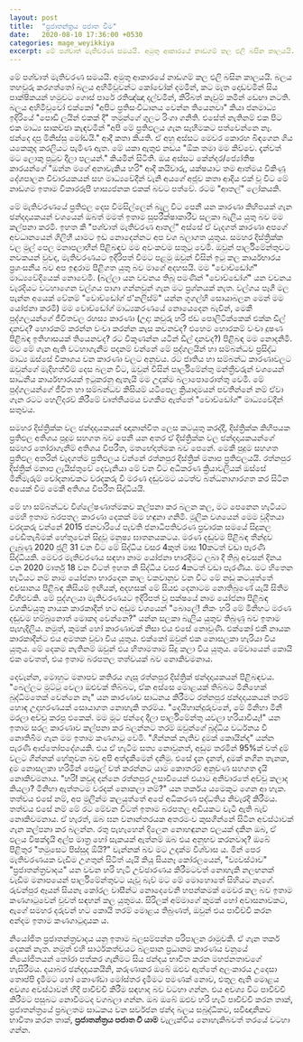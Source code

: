 ```yaml
---
layout: post
title:  "ප්‍රජාතන්ත්‍රය පජාත වීම"
date:   2020-08-10 17:36:00 +0530
categories: mage_weyikkiya
excerpt: මේ පශ්චාත් මැතිවරණ සමයයි. අමුතු ආකාරයේ නාඩගම් කල එලි බසින කාලයයි. බලය තහවුරු කරගත්තෝ බලය අහිමිවූවන්ට කෝචෝක් දමමින්, කට මැත දොඩවමින් සිය පාක්ෂිකයන් හමුවට ගොස් පාරේ රතිඤ්ඤා දල්වමින්, කිරිබත් කැවුම් කමින් ඩෙඟා නටති. බලය අහිමිවූවෝ එක්කෝ "අපිට ප්‍රතිසංවිධානය වෙන්න තියෙනවා" කියා ජනමාධ්‍ය ඉදිරියේ "පොඩි ලයින් එකක් දී" තමුන්ගේ ගුලට රිංගා ගනිති. එසේත් නැතිනම් එක පිට එක මාධ්‍ය සාකච්ඡා කැඳවමින් "අපි මේ ප්‍රතිඵලය ගැන සෑහීමකට පත්වෙන්නෙ නෑ. ඡන්දෙ දාපු මිනිස්සු මෝඩයි." ආදී කතා...
---
```


මේ පශ්චාත් මැතිවරණ සමයයි. අමුතු ආකාරයේ නාඩගම් කල එලි බසින කාලයයි. බලය තහවුරු කරගත්තෝ බලය අහිමිවූවන්ට කෝචෝක් දමමින්, කට මැත දොඩවමින් සිය පාක්ෂිකයන් හමුවට ගොස් පාරේ රතිඤ්ඤා දල්වමින්, කිරිබත් කැවුම් කමින් ඩෙඟා නටති. බලය අහිමිවූවෝ එක්කෝ "අපිට ප්‍රතිසංවිධානය වෙන්න තියෙනවා" කියා ජනමාධ්‍ය ඉදිරියේ "පොඩි ලයින් එකක් දී" තමුන්ගේ ගුලට රිංගා ගනිති. එසේත් නැතිනම් එක පිට එක මාධ්‍ය සාකච්ඡා කැඳවමින් "අපි මේ ප්‍රතිඵලය ගැන සෑහීමකට පත්වෙන්නෙ නෑ. ඡන්දෙ දාපු මිනිස්සු මෝඩයි." ආදී කතා කියති. ඒ අහු අස්සට මෙවර කොරහ බිඳගෙන ගිය යකෙකුද කරලියට පැමිණ ඇත. මේ යකා ඇතුළු නඩය "ඕක තමා මම කිව්වෙ. දැන්වත් මට ලොකු පුටුව දීලා පලයන්." කියමින් සිටිති. ඔය අස්සට කේන්දර/ජ්‍යෝතිෂ කාරයන්ගේ "ඔන්න මගේ අනාවැකිය හරි" ආදී කයිවාරු, යක්ෂයාට තම ආත්මය විකිණූ දේශපාලන විචාරයකයන් සහ මාධ්‍යවේදීන් වැනි අයගේ අජූව කතා ආදිය එක් වූ විට මේ නාඩගම ඉතාම විකාරරූපී හාස්‍යජනක එකක් බවට පත්වේ. රටම "ආතල්" ලෝකයකි.

මේ මැතිවරණයේ ප්‍රතිඵල දෙස විමසිල්ලෙන් බැලූ විට පෙනී යන කාරණා කිහිපයක් ගැන ඡන්දදායකයන් වශයෙන් ඔබත් මමත් ඉතාම සුපරීක්ෂාකාරීව සලකා බැලිය යුතු බව මම කල්පනා කරමි. ඉහත කී "පශ්චාත් මැතිවරණ ආතල්" අස්සේ ඒ වැදගත් කාරණා අපගේ අවධානයෙන් ගිලිහී යාමට ඉඩ නොදෙන්නට අප වග බලාගත යුතුය. සමහර දිස්ත්‍රික්ක වල මුල් පෙල මනාපලාභීන් පිළිබඳව මම අවංකවම සතුටු වෙමි. ඔවුන් පාර්ලිමේන්තුවට නවකයන් වුවද, මැතිවරණයට ඉදිරිපත් වීමට පළමු ඔවුන් විසින් ඉටු කල කාර්යභාරය ප්‍රශංසනීය බව අප ඉඳුරාම පිළිගත යුතු බව මාගේ අදහසයි. මම "වොච්ඩෝග්" මාධ්‍යවේදියෙක් නොවෙමි. (බල්ලා යන වචනය තිබූ පමණින් "වොච්ඩෝග්" යන වචනය වැරදියට වටහාගෙන වල්ගය පාගා ගන්නවුන් ගැන මට ප්‍රශ්නයක් නැත. වල්ගය පෑගී මල පැන්න අයෙක් වේනම් "වොච්ඩෝග් ජ'නලිස්ම්" යන්න ගූගල්හි සොයාබලන මෙන් මම යෝජනා කරමි) මම වොච්ඩෝග් මාධ්‍යකරණයේ නොයෙදෙන බැවින්, මෙකී පුද්ගලයන්ගේ ජීවිතවල රහස්‍ය කාරණා (උදා: කවුරු හරි ජඩ පොලිටික්කෙක් එක්ක ඩීල් දානවද? හොරකම් කරන්න වංචා කරන්න කැස කවනවද? එහෙම හොරකම් වංචා දූෂණ පිළිබඳ ඉතිහාසයක් තියෙනවද? රට විකුණන්න යටින් ඩීල් දානවද?) පිළිබඳ මම නොදනිමි. මට මේ ගැන ඇති වටහාගැනීම පදනම් වන්නේ මේ පුද්ගලයින් හා සම්බන්ධව ප්‍රසිද්ධ මාධ්‍ය ඔස්සේ විකාශය වන කාරණා වලට අනුවය. රට ජාතිය හා සම්බන්ධ කාරණාවලට ඔවුන්ගේ මැදිහත්වීම් දෙස බලන විට, ඔවුන් විසින් පාර්ලිමේන්තු මන්ත්‍රීවරුන් වශයෙන් සාධනීය කාර්යභාරයක් ඉටුකරනු ඇතැයි මම උදක්ම බලාපොරොත්තු වෙමි. මේ පුද්ගලයන්ගේ ජීවිත හා සම්බන්ධව කිසියම් යටිපෙල ක්‍රියාදාමයන් පවතින්නේ නම් ඒවා ගැන රටට හෙලිදරව් කිරීමේ වෘත්තීයමය වගකීම ඇත්තේ "වොච්ඩෝග්" මාධ්‍යවේදීන් සතුවය.

සමහර දිස්ත්‍රික්ක වල ඡන්දදායකයන් ඥානාන්විත ලෙස කටයුතු කරද්දී, දිස්ත්‍රික්ක කිහිපයක ප්‍රතිඵල අතිශය පුදුම සහගත බව පෙනී යන අතර ඒ දිස්ත්‍රික්ක වල ඡන්දදායකයන්ගේ සමහර තෝරාගැනීම් අතිශය විපරීත, මතභේදාත්මක බව පෙනේ. මෙකී පුදුම සහගත ප්‍රතිඵල අතරින් වැදගත්ම ප්‍රතිඵලය වන්නේ රත්නපුර දිස්ත්‍රික් මනාප ප්‍රතිඵලයයි. රත්නපුර දිස්ත්‍රික් මනාප ලැයිස්තුවේ දෙවැනියා මේ වන විට අධිකරණ ක්‍රියාවලියක් ඔස්සේ මිනීමැරුම් චෝදනාවකට වරදකරු වී මරණ දඬුවමට යටත්ව බන්ධනාගාරගත කර සිටින අයෙක් වීම මෙකී අතිශය විපරීත සිද්ධියයි.

මේ හා සම්බන්ධව විශ්ලේෂණාත්මකව කල්පනා කර බලන කල, මට පෙනෙන හැටියට මෙහි ඉතාම බරපතල කාරණා දෙකක් මම හඳුනා ගනිමි. මූලික වශයෙන් මෙම චූදිතයා වරදකරු වන්නේ 2015 ජනවාරියේ පැවති ජනාධිපතිවරණ ප්‍රචාරක සමයේ සිදුකල වෙඩිතැබීමක් හේතුවෙන් සිදුවූ මනුෂ්‍ය ඝාතනයකටය. මරණ දඬුවම පිළිබඳ තීන්දුව ලැබුණු 2020 ජූලි 31 වන විට මේ සිද්ධිය වසර 4කුත් මාස 10කටත් වඩා පැරණි සිද්ධියකි. මෙවර මැතිවරණය සඳහා නාම යෝජනා භාරදීමට ලබා දී තිබූ අවසන් දිනය වන 2020 මාර්තු 18 වන විටත් ඉහත කී සිද්ධිය වසර 4කටත් වඩා පැරණිය. මට හිතෙන හැටියට නම් නාම යෝජනා භාරදෙන කාල වකවානුව වන විට මේ නඩු කටයුත්තේ අවසානය පිළිබඳ කිසියම් ඉඟියක්, අදහසක් මේ සියළු දෙනාටම නොතිබුණේ යැයි සිතීම විහිළුවකි. මේ පුද්ගලයා මැතිවරණයට ඉදිරිපත් වූ පක්ෂයේ නාම යෝජනා පිළිබඳ වගකිවයුතු නායක කාරකාදීන් හට අඩුම වශයෙන් "බොලේ! නිකං හරි මේ මිනිහට මරණ දඬුවම හම්බුනොත් මොකද වෙන්නෙ?" යන්න සලකා බැලිය යුතුව තිබුණු බව ඉතාම පැහැදිලිය. නමුත්, කුමක් හෝ කාරණාවක් නිසා එය එසේ නොවුණි. එක්කෝ එකී නායක කාරකාදීන්ට එය අමතක වූවා විය යුතුය. එක්කෝ ඔවුන් එක නොසලකා හැරියා විය යුතුය. මේ දෙකම නැතිනම් ඔවුන් එය හිතාමතාම සිදු කලා විය යුතුය. මේවායෙන් කොයි එක වෙතත්, එය ඉතාම බරපතල තත්වයක් බව නොකිවමනාය.

දෙවැන්න, මොහුට මනාපව කතිරය ගැසූ රත්නපුර දිස්ත්‍රික් ඡන්දදායකයන් පිළිබඳවය. "බෙල්ලට මූට්ටු වෙලා ඔළුවක් තිබ්බට, ඒක අස්සෙ මොළයක් තිබ්බට මිනිහෙක් බුද්ධිමතෙක් වෙන්නෙ නෑ" යන කාරණාව සාධනය කිරීමට රත්නපුර ඡන්දදායකයන් තරම් හොඳ උදාහරණයක් සොයාගත නොහැකි තරම්ය. "දෙයිහාන්දුරුවනේ, මේ මිනිහා මිනී මරලා අච්චු කරපු එකෙක්. මම මූට ඡන්දෙ දීලා පාර්ලිමේන්තු යවලා හරියාවියෑ!" යන ඉතාම සරල කාරණාව කල්පනා කර බලන්නට තරම් ඔවුන්ගේ බුද්ධිය වර්ධනය වී නොතිබීම ගැන මම ඉතාම කණගාටු වෙමි. "ගින්නක් නැතිව දුමක් කොයින්ද" යන්න පැරණි ආප්තෝපදේශයකි. එය ඒ හැටිම සත්‍ය නොවුනත්, අඩුම තරමින් 95%ක් වත් දුම් වලට ගින්නක් හේතුවන බව අපි අත්දැකීමෙන් දනිමු. එසේ දැන දැනත්, දුමක් නගින තැනක, දුම නොසලකා හරිමින් පෙට්‍රල් වත් කරන්නට යාම කොතරම් අනුවණ සහගත දැයි නොකිවමනාය. "හරි! කවුද දන්නෙ රත්නපුර උසාවියෙන් එයාට අනිවාරතේ අච්චු කලාද කියලා? මිනිහා ඇත්තටම වරදක් නොකලා නම්?" යන තර්කය යමෙකුට ගෙන ආ හැක. තත්වය එසේ නම්, අප මුලින්ම කලයුත්තේ අපේ අධිකරණ පද්ධතිය නිවැරදි කිරීමය. තත්වය එසේ නම් මේ රට මේවන විටත් ඉතාම බරපතල අඩියකට වැටී ඇති බැව් නොකිවමනාය. ඒ හැරත්, ඔබ ඝන වනාන්තරයක අතරමංව කුසගින්නේ සිටින අවස්ථාවක් ගැන කල්පනා කර බලන්න. රතු පැහැහෙන් දිලෙන නොහඳුනන ඵලයක් දකින ඔබ, ඒ ඵලය විෂක්දැයි අල්ප මාත්‍ර හෝ සැකයක් ඇත්නම් ඔබ එය අනුභව කරනවාද? ඔබේ පිළිතුර "තමුසෙට පිස්සුද ඕයි?" වැන්නක් බව මට උදක්ම විශ්වාස ය.  මින් පෙර මැතිවරණයක වැඩිම උගතුන් සිටිත් යැයි කියූ සියනෑ කෝරලයෙන්, "ව්‍යවස්ථාව" "ප්‍රජාතන්ත්‍රවාදය" යන වචන හරි හැටි උච්ඡාරණය කිරීමටවත් නොහැකි නලඟනක් වැඩිම මනාපයෙන් පාර්ලිමේන්තුවට යැවූ බැව් මට මේ මොහොතේ සිහියට නැගේ. රුවන්පුර ඈයන් සියනෑ කෝරල වාසීන්ට නොදෙවෙනි හපන්කමක් මෙවර කල බව ඉතාම කණගාටුවෙන් වුවත් සඳහන් කල යුතුමය. සිරිලක් අම්මාගේ කුමක් හෝ අවාසනාවකට, ඇගේ සමහර දරුවන් හට කොයි තරම් මොළය තිබුණත්, ඔවුන් එය පාවිච්චි කරන අන්දම ඉතාම කණගාටුදායක ය.

නියෝජිත ප්‍රජාතන්ත්‍රවාදය යනු ඉතාම බලසම්පන්න පරිපාලන රාමුවකි. ඒ ගැන තර්ක දෙකක් නැත. නමුත් එහි සාර්ථකත්වයට බලපාන ප්‍රධානම කාරණය වනුයේ නියෝජිතයන් තෝරා පත්කර ගැනීමට සිය ඡන්දය භාවිත කරන මහජනතාවගේ හැසිරීමය. දයාබර ඡන්දදායකයිනි, කරුණාකර ඔබේ ඔළුව ඇත්තේ අලංකාරය උදෙසා තොප්පි දැමීමට හෝ කොණ්ඩා මෝස්තර දැමීමට පමණක් නොව, එතුල ඇති මොළය අවශ්‍ය අවස්ථාවන් හිදී පාවිච්චි කිරීම සඳහාද බව වටහා ගන්න. එය අවශ්‍ය විට පාවිච්චි කිරීමට පසුබට නොවීමටද වගබලා ගන්න. ඔබ ඔබේ ඔළුව හරි හැටි පාවිච්චි කරන තාක්, ප්‍රජාතන්ත්‍රයේ ප්‍රබලතම සාධකය වන සර්වජන ඡන්ද බලය සබුද්ධිකව, සවිඥානිකව භාවිතා කරන තාක්, **ප්‍රජාතන්ත්‍රය පජාත වී යාම** වැලැක්විය නොහැකිබවත් තරයේ වටහා ගන්න.
